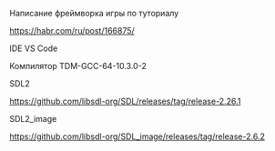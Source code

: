 Написание фреймворка игры по туториалу


https://habr.com/ru/post/166875/

IDE VS Code

Компилятор TDM-GCC-64-10.3.0-2

SDL2

https://github.com/libsdl-org/SDL/releases/tag/release-2.26.1

SDL2_image

https://github.com/libsdl-org/SDL_image/releases/tag/release-2.6.2
